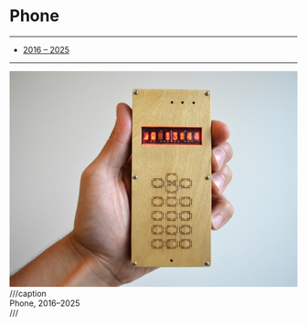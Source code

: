 # Phone

---

- [2016 – 2025](https://alumni.media.mit.edu/~mellis/cellphone/)

---

![](phone.jpg)
///caption  
Phone, 2016–2025  
///
